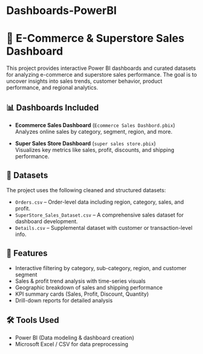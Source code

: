 # Dashboards-PowerBI
# 🛒 E-Commerce & Superstore Sales Dashboard

This project provides interactive Power BI dashboards and curated datasets for analyzing e-commerce and superstore sales performance. The goal is to uncover insights into sales trends, customer behavior, product performance, and regional analytics.

## 📊 Dashboards Included

- **Ecommerce Sales Dashboard** (`Ecommerce Sales Dashbord.pbix`)  
  Analyzes online sales by category, segment, region, and more.

- **Super Sales Store Dashboard** (`super sales store.pbix`)  
  Visualizes key metrics like sales, profit, discounts, and shipping performance.

## 📁 Datasets

The project uses the following cleaned and structured datasets:

- `Orders.csv` – Order-level data including region, category, sales, and profit.
- `SuperStore_Sales_Dataset.csv` – A comprehensive sales dataset for dashboard development.
- `Details.csv` – Supplemental dataset with customer or transaction-level info.

## 🚀 Features

- Interactive filtering by category, sub-category, region, and customer segment
- Sales & profit trend analysis with time-series visuals
- Geographic breakdown of sales and shipping performance
- KPI summary cards (Sales, Profit, Discount, Quantity)
- Drill-down reports for detailed analysis

## 🛠️ Tools Used

- Power BI (Data modeling & dashboard creation)
- Microsoft Excel / CSV for data preprocessing
